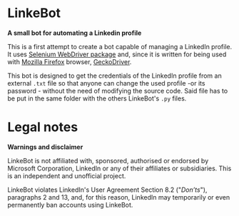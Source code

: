 # LinkeBot
**A small bot for automating a Linkedin profile**

This is a first attempt to create a bot capable of managing a LinkedIn profile. It uses [Selenium WebDriver package](https://pypi.org/project/selenium/) and, since it is written for being used with [Mozilla Firefox](https://www.mozilla.org/it/firefox/new/) browser, [GeckoDriver](https://github.com/mozilla/geckodriver/releases). 

This bot is designed to get the credentials of the LinkedIn profile from an external `.txt` file so that anyone can change the used profile -or its password -  without the need of modifying the source code. Said file has to be put in the same folder with the others LinkeBot's `.py` files. 

# Legal notes
**Warnings and disclaimer**

LinkeBot is not affiliated with, sponsored, authorised or endorsed by Microsoft Corporation, LinkedIn or any of their affiliates or subsidiaries. This is an independent and unofficial project. 

LinkeBot violates LinkedIn's User Agreement Section 8.2 ("*Don’ts*"), paragraphs 2 and 13, and, for this reason, LinkedIn may temporarily or even permanently ban accounts using LinkeBot.
